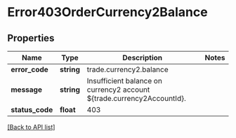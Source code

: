 # Error403OrderCurrency2Balance

## Properties

Name | Type | Description | Notes
------------ | ------------- | ------------- | -------------
**error_code** | **string** | trade.currency2.balance |
**message** | **string** | Insufficient balance on currency2 account ${trade.currency2AccountId}. |
**status_code** | **float** | 403 |

[[Back to API list]](../../README.md#api-endpoints)
